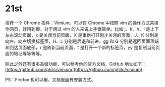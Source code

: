 # 21st
推荐一个 Chrome 插件：Vimium。可以在 Chrome 中按照 vim 的操作方式来操作网页，好用到爆，对于用过 vim 的人来说上手很简单。比如 j、k、h、l 是上下左右滚动页面，x 是关闭当前页面，X 是重新打开刚才关闭的页面，J、K 分别是向左、向右切换标签页，H、L 分别是后退和前进，gg 和 G 分别是返回页面顶端和到达页面底部，r 是刷新当前页面，t 是打开一个新的标签页，yy 是复制当前页面的地址等等等等。

除此之外还有很多高级功能，可以参考他的官方文档，GitHub 地址如下：[https://github.com/philc/vimium](https://github.com/philc/vimium)

PS：Firefox 也可以用，文档里面有安装方式。

